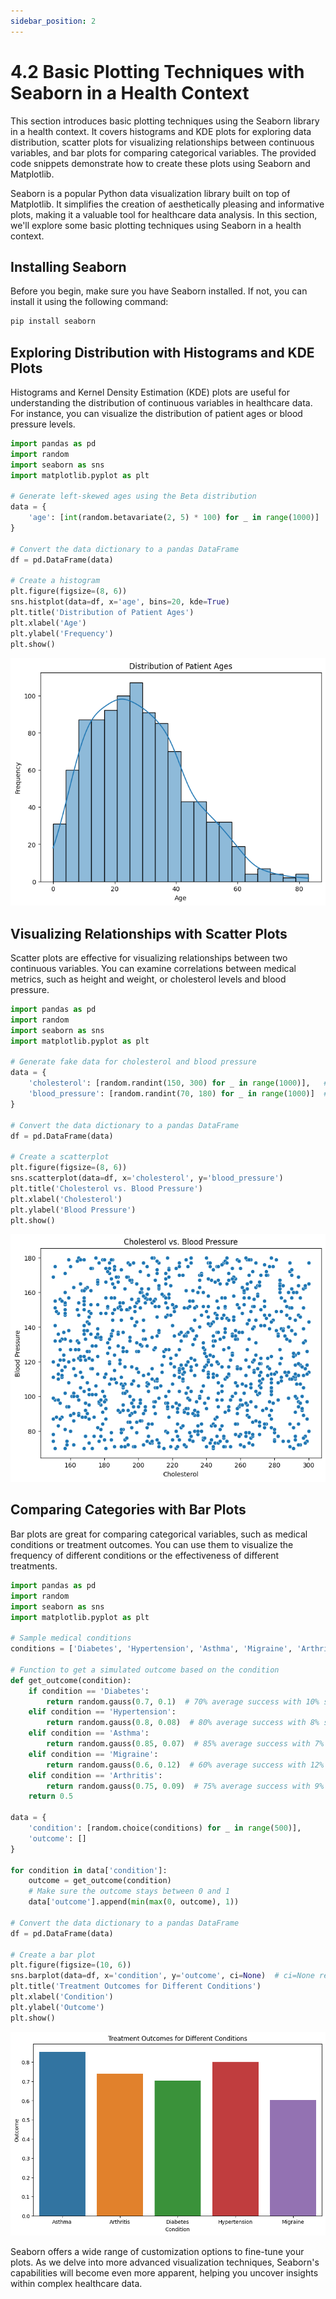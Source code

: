```yaml
---
sidebar_position: 2
---
```


# 4.2 Basic Plotting Techniques with Seaborn in a Health Context

This section introduces basic plotting techniques using the Seaborn library in a health context. It covers histograms and KDE plots for exploring data distribution, scatter plots for visualizing relationships between continuous variables, and bar plots for comparing categorical variables. The provided code snippets demonstrate how to create these plots using Seaborn and Matplotlib.

Seaborn is a popular Python data visualization library built on top of Matplotlib. It simplifies the creation of aesthetically pleasing and informative plots, making it a valuable tool for healthcare data analysis. In this section, we'll explore some basic plotting techniques using Seaborn in a health context.

## Installing Seaborn

Before you begin, make sure you have Seaborn installed. If not, you can install it using the following command:

```bash
pip install seaborn
```
## Exploring Distribution with Histograms and KDE Plots
Histograms and Kernel Density Estimation (KDE) plots are useful for understanding the distribution of continuous variables in healthcare data. For instance, you can visualize the distribution of patient ages or blood pressure levels.

```python
import pandas as pd
import random
import seaborn as sns
import matplotlib.pyplot as plt

# Generate left-skewed ages using the Beta distribution
data = {
    'age': [int(random.betavariate(2, 5) * 100) for _ in range(1000)]
}

# Convert the data dictionary to a pandas DataFrame
df = pd.DataFrame(data)

# Create a histogram
plt.figure(figsize=(8, 6))
sns.histplot(data=df, x='age', bins=20, kde=True)
plt.title('Distribution of Patient Ages')
plt.xlabel('Age')
plt.ylabel('Frequency')
plt.show()

```

![Seaborn Histogram](../../static/img/ch4/seaborn_histrogram.png)

## Visualizing Relationships with Scatter Plots
Scatter plots are effective for visualizing relationships between two continuous variables. You can examine correlations between medical metrics, such as height and weight, or cholesterol levels and blood pressure.

```python
import pandas as pd
import random
import seaborn as sns
import matplotlib.pyplot as plt

# Generate fake data for cholesterol and blood pressure
data = {
    'cholesterol': [random.randint(150, 300) for _ in range(1000)],   # Typically, cholesterol values can range from 150-300 mg/dL
    'blood_pressure': [random.randint(70, 180) for _ in range(1000)]  # Blood pressure systolic values can range from 70-180 mmHg
}

# Convert the data dictionary to a pandas DataFrame
df = pd.DataFrame(data)

# Create a scatterplot
plt.figure(figsize=(8, 6))
sns.scatterplot(data=df, x='cholesterol', y='blood_pressure')
plt.title('Cholesterol vs. Blood Pressure')
plt.xlabel('Cholesterol')
plt.ylabel('Blood Pressure')
plt.show()

```

![Seaborn Scatter](../../static/img/ch4/seaborn_scatter.png)

## Comparing Categories with Bar Plots
Bar plots are great for comparing categorical variables, such as medical conditions or treatment outcomes. You can use them to visualize the frequency of different conditions or the effectiveness of different treatments.

```python
import pandas as pd
import random
import seaborn as sns
import matplotlib.pyplot as plt

# Sample medical conditions
conditions = ['Diabetes', 'Hypertension', 'Asthma', 'Migraine', 'Arthritis']

# Function to get a simulated outcome based on the condition
def get_outcome(condition):
    if condition == 'Diabetes':
        return random.gauss(0.7, 0.1)  # 70% average success with 10% std dev
    elif condition == 'Hypertension':
        return random.gauss(0.8, 0.08)  # 80% average success with 8% std dev
    elif condition == 'Asthma':
        return random.gauss(0.85, 0.07)  # 85% average success with 7% std dev
    elif condition == 'Migraine':
        return random.gauss(0.6, 0.12)  # 60% average success with 12% std dev
    elif condition == 'Arthritis':
        return random.gauss(0.75, 0.09)  # 75% average success with 9% std dev
    return 0.5

data = {
    'condition': [random.choice(conditions) for _ in range(500)],
    'outcome': []
}

for condition in data['condition']:
    outcome = get_outcome(condition)
    # Make sure the outcome stays between 0 and 1
    data['outcome'].append(min(max(0, outcome), 1))

# Convert the data dictionary to a pandas DataFrame
df = pd.DataFrame(data)

# Create a bar plot
plt.figure(figsize=(10, 6))
sns.barplot(data=df, x='condition', y='outcome', ci=None)  # ci=None removes the confidence interval bars
plt.title('Treatment Outcomes for Different Conditions')
plt.xlabel('Condition')
plt.ylabel('Outcome')
plt.show()

```

![Seaborn Bar](../../static/img/ch4/seaborn_bar.png)

Seaborn offers a wide range of customization options to fine-tune your plots. As we delve into more advanced visualization techniques, Seaborn's capabilities will become even more apparent, helping you uncover insights within complex healthcare data.


